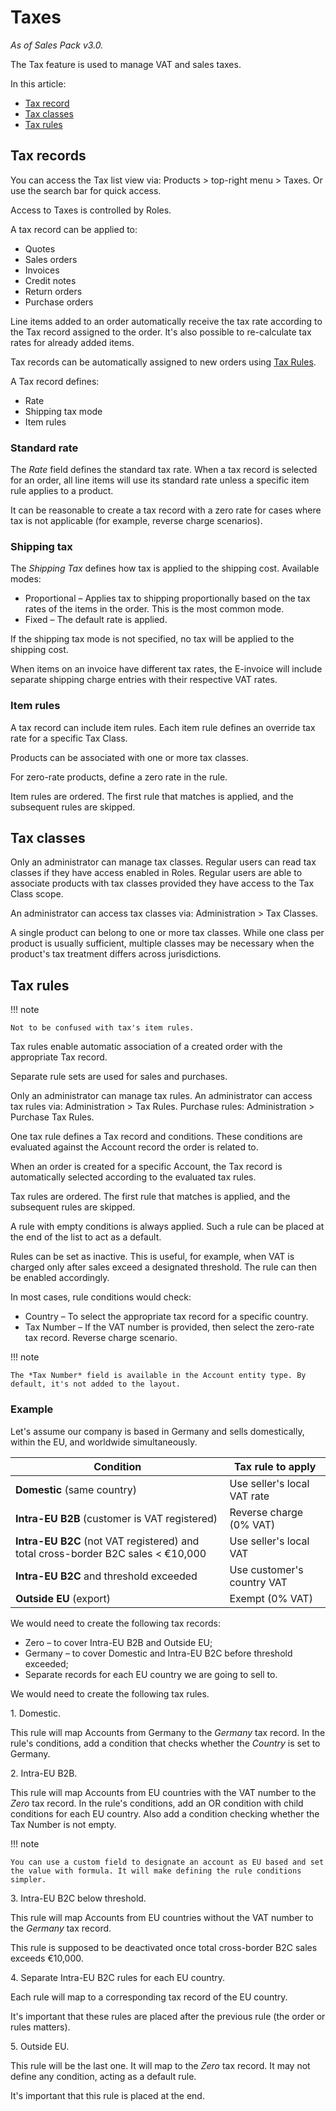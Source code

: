 # Taxes

*As of Sales Pack v3.0.*

The Tax feature is used to manage VAT and sales taxes.

In this article:

* [Tax record](#tax-records)
* [Tax classes](#tax-classes)
* [Tax rules](#tax-rules)

## Tax records

You can access the Tax list view via: Products > top-right menu > Taxes. Or use the search bar for quick access.

Access to Taxes is controlled by Roles.

A tax record can be applied to:

* Quotes
* Sales orders
* Invoices
* Credit notes
* Return orders
* Purchase orders

Line items added to an order automatically receive the tax rate according to the Tax record assigned to the order. It's also possible to re-calculate tax rates for already added items.

Tax records can be automatically assigned to new orders using [Tax Rules](#tax-rules).

A Tax record defines:

* Rate
* Shipping tax mode
* Item rules

### Standard rate

The *Rate* field defines the standard tax rate. When a tax record is selected for an order, all line items will use its standard rate unless a specific item rule applies to a product.

It can be reasonable to create a tax record with a zero rate for cases where tax is not applicable (for example, reverse charge scenarios).

### Shipping tax

The *Shipping Tax* defines how tax is applied to the shipping cost. Available modes:

* Proportional – Applies tax to shipping proportionally based on the tax rates of the items in the order. This is the most common mode.
* Fixed – The default rate is applied.

If the shipping tax mode is not specified, no tax will be applied to the shipping cost.

When items on an invoice have different tax rates, the E-invoice will include separate shipping charge entries with their respective VAT rates.

### Item rules

A tax record can include item rules. Each item rule defines an override tax rate for a specific Tax Class.

Products can be associated with one or more tax classes.

For zero-rate products, define a zero rate in the rule.

Item rules are ordered. The first rule that matches is applied, and the subsequent rules are skipped.

## Tax classes

Only an administrator can manage tax classes. Regular users can read tax classes if they have access enabled in Roles. Regular users are able to associate products with tax classes provided they have access to the Tax Class scope.

An administrator can access tax classes via: Administration > Tax Classes.

A single product can belong to one or more tax classes. While one class per product is usually sufficient, multiple classes may be necessary when the product's tax treatment differs across jurisdictions.

## Tax rules

!!! note

    Not to be confused with tax's item rules.

Tax rules enable automatic association of a created order with the appropriate Tax record.

Separate rule sets are used for sales and purchases.

Only an administrator can manage tax rules. An administrator can access tax rules via: Administration > Tax Rules. Purchase rules: Administration > Purchase Tax Rules.

One tax rule defines a Tax record and conditions. These conditions are evaluated against the Account record the order is related to.

When an order is created for a specific Account, the Tax record is automatically selected according to the evaluated tax rules.

Tax rules are ordered. The first rule that matches is applied, and the subsequent rules are skipped.

A rule with empty conditions is always applied. Such a rule can be placed at the end of the list to act as a default.

Rules can be set as inactive. This is useful, for example, when VAT is charged only after sales exceed a designated threshold. The rule can then be enabled accordingly.

In most cases, rule conditions would check:

* Country – To select the appropriate tax record for a specific country.
* Tax Number – If the VAT number is provided, then select the zero-rate tax record. Reverse charge scenario.

!!! note

    The *Tax Number* field is available in the Account entity type. By default, it's not added to the layout.

### Example

Let's assume our company is based in Germany and sells domestically, within the EU, and worldwide simultaneously.

| Condition             | Tax rule to apply           |
| --------------------- | --------------------------- |
| **Domestic** (same country) | Use seller's local VAT rate |
| **Intra-EU B2B** (customer is VAT registered) | Reverse charge (0% VAT) |
| **Intra-EU B2C** (not VAT registered) and total cross-border B2C sales < €10,000 | Use seller's local VAT |
| **Intra-EU B2C** and threshold exceeded | Use customer's country VAT |
| **Outside EU** (export) | Exempt (0% VAT) |

We would need to create the following tax records:

* Zero – to cover Intra-EU B2B and Outside EU;
* Germany – to cover Domestic and Intra-EU B2C before threshold exceeded;
* Separate records for each EU country we are going to sell to.

We would need to create the following tax rules.

1\. Domestic.

This rule will map Accounts from Germany to the *Germany* tax record. In the rule's conditions, add a condition that checks whether the *Country* is set to Germany.

2\. Intra-EU B2B.

This rule will map Accounts from EU countries with the VAT number to the *Zero* tax record. In the rule's conditions, add an OR condition with child conditions for each EU country. Also add a condition checking whether the Tax Number is not empty.

!!! note

    You can use a custom field to designate an account as EU based and set the value with formula. It will make defining the rule conditions simpler.

3\. Intra-EU B2C below threshold.

This rule will map Accounts from EU countries without the VAT number to the *Germany* tax record.

This rule is supposed to be deactivated once total cross-border B2C sales exceeds €10,000.

4\. Separate Intra-EU B2C rules for each EU country.

Each rule will map to a corresponding tax record of the EU country.

It's important that these rules are placed after the previous rule (the order or rules matters).

5\. Outside EU.

This rule will be the last one. It will map to the *Zero* tax record. It may not define any condition, acting as a default rule.

It's important that this rule is placed at the end.
